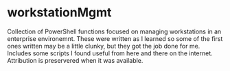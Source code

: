 # workstationMgmt

Collection of PowerShell functions focused on managing workstations in an enterprise environemnt.
These were written as I learned so some of the first ones written may be a little clunky, but they got the job done for me.
Includes some scripts I found useful from here and there on the internet. Attribution is preservered when it was available.
